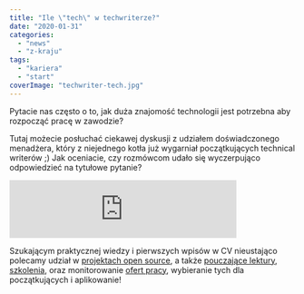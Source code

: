 ```yaml
---
title: "Ile \"tech\" w techwriterze?"
date: "2020-01-31"
categories: 
  - "news"
  - "z-kraju"
tags: 
  - "kariera"
  - "start"
coverImage: "techwriter-tech.jpg"
---
```


Pytacie nas często o to, jak duża znajomość technologii jest potrzebna aby rozpocząć pracę w zawodzie?

Tutaj możecie posłuchać ciekawej dyskusji z udziałem doświadczonego menadżera, który z niejednego kotła już wygarniał początkujących technical writerów ;) Jak oceniacie, czy rozmówcom udało się wyczerpująco odpowiedzieć na tytułowe pytanie?

<iframe src="https://anchor.fm/docdeveloper/embed/episodes/12-Tech-Writer-si-rekrutuje--czyli-jak-wane-s-umiejtnoci-techniczne-ea9vra/a-a1b5e9o" width="400px" height="102px" frameborder="0" scrolling="no"></iframe>

Szukającym praktycznej wiedzy i pierwszych wpisów w CV nieustająco polecamy udział w [projektach open source](http://techwriter.pl/open-techwriting-sposob-na-start-i-rozwoj-kariery/), a także [pouczające lektury](http://techwriter.pl/category/warsztat/czytelnia/), [szkolenia](http://techwriter.pl/szkolenia/), oraz monitorowanie [ofert pracy](http://techwriter.pl/category/news/oferty-pracy/), wybieranie tych dla początkujących i aplikowanie!
